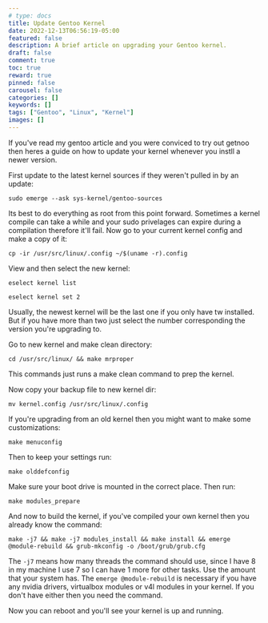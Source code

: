 ```yaml
---
# type: docs 
title: Update Gentoo Kernel
date: 2022-12-13T06:56:19-05:00
featured: false
description: A brief article on upgrading your Gentoo kernel. 
draft: false
comment: true
toc: true
reward: true
pinned: false
carousel: false
categories: []
keywords: []
tags: ["Gentoo", "Linux", "Kernel"]
images: []
---
```


If you've  read my gentoo article and you were conviced to try out getnoo then heres a guide on how to update your kernel whenever you instll a newer version.


First update to the latest kernel sources if they weren't  pulled in by an update: 

```shell
sudo emerge --ask sys-kernel/gentoo-sources
```
Its best to do everything as root from this point forward. Sometimes a kernel compile can take a while and your sudo privelages can expire during a compilation therefore it'll fail. Now go to your current kernel config and make a copy of it:

```
cp -ir /usr/src/linux/.config ~/$(uname -r).config
```
View and then select the new kernel:

```
eselect kernel list 
```

```
eselect kernel set 2
```
Usually, the newest kernel will be the last one if you only have tw installed. But if you have more than two just select the number corresponding the version you're upgrading to.

Go to new kernel and make clean directory:

```
cd /usr/src/linux/ && make mrproper
```

This commands just runs a make clean command to prep the kernel.

Now copy your backup file to new kernel dir:

```
mv kernel.config /usr/src/linux/.config
```
If you're upgrading from an old kernel then you might want to make some customizations:

```
make menuconfig
```
Then to keep your settings run:

```
make olddefconfig
```

Make sure your boot drive is mounted in the correct place. Then run:

```
make modules_prepare

```

And now to build the kernel, if you've  compiled your own kernel then you already know the command:

```
make -j7 && make -j7 modules_install && make install && emerge @module-rebuild && grub-mkconfig -o /boot/grub/grub.cfg
```


The `-j7` means how many threads the command should use, since I have 8 in my machine I use 7 so I can have 1 more for other tasks. Use the amount that your system has. The `emerge @module-rebuild` is necessary if you have any nvidia drivers, virtualbox modules or v4l modules in your kernel. If you don't have either then you need the command. 

Now you can reboot and you'll see your kernel is up and running.
